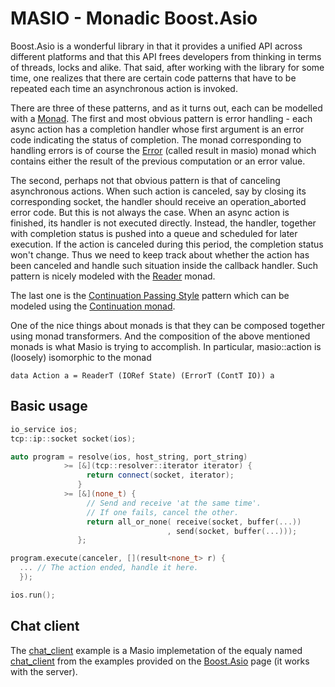# MASIO - Monadic Boost.Asio

Boost.Asio is a wonderful library in that it provides a unified API across different platforms and that this API frees developers from thinking in terms of threads, locks and alike. That said, after working with the library for some time, one realizes that there are certain code patterns that have to be repeated each time an asynchronous action is invoked.

There are three of these patterns, and as it turns out, each can be modelled with a [Monad](http://en.wikipedia.org/wiki/Monad_%28functional_programming%29). The first and most obvious pattern is error handling - each async action has a completion handler whose first argument is an error code indicating the status of completion. The monad corresponding to handling errors is of course the [Error](http://monads.haskell.cz/html/errormonad.html) (called result in masio) monad which contains either the result of the previous computation or an error value.

The second, perhaps not that obvious pattern is that of canceling asynchronous actions. When such action is canceled, say by closing its corresponding socket, the handler should receive an operation_aborted error code. But this is not always the case. When an async action is finished, its handler is not executed directly. Instead, the handler, together with completion status is pushed into a queue and scheduled for later execution. If the action is canceled during this period, the completion status won't change. Thus we need to keep track about whether the action has been canceled and handle such situation inside the callback handler. Such pattern is nicely modeled with the [Reader](http://monads.haskell.cz/html/readermonad.html) monad. 

The last one is the [Continuation Passing Style](http://en.wikipedia.org/wiki/Continuation-passing_style) pattern which can be modeled using the [Continuation monad](http://www.haskellforall.com/2012/12/the-continuation-monad.html).

One of the nice things about monads is that they can be composed together using monad transformers. And the composition of the above mentioned monads is what Masio is trying to accomplish. In particular, masio::action is (loosely) isomorphic to the monad

    data Action a = ReaderT (IORef State) (ErrorT (ContT IO)) a

## Basic usage
```cpp
io_service ios;
tcp::ip::socket socket(ios);

auto program = resolve(ios, host_string, port_string)
            >= [&](tcp::resolver::iterator iterator) {
                 return connect(socket, iterator);
               }
            >= [&](none_t) {
                 // Send and receive 'at the same time'.
                 // If one fails, cancel the other.
                 return all_or_none( receive(socket, buffer(...))
                                   , send(socket, buffer(...)));
               };

program.execute(canceler, [](result<none_t> r) {
  ... // The action ended, handle it here.
  });

ios.run();    
```

## Chat client
The [chat_client](https://github.com/inetic/masio/blob/master/examples/chat_client.cpp) example is a Masio implemetation of the equaly named [chat_client](http://www.boost.org/doc/libs/1_55_0/doc/html/boost_asio/example/cpp11/chat/chat_client.cpp) from the examples provided on the [Boost.Asio](http://www.boost.org/doc/libs/1_55_0/doc/html/boost_asio/examples/cpp11_examples.html) page (it works with the server). 

